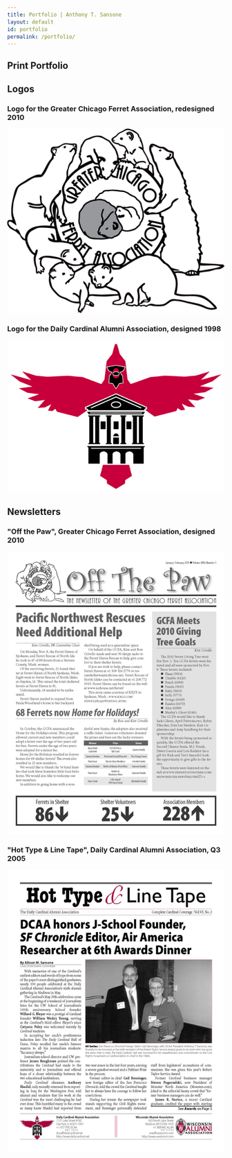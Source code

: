 ```yaml
---
title: Portfolio | Anthony T. Sansone
layout: default
id: portfolio
permalink: /portfolio/
---
```


<section markdown="1">

# Print Portfolio

## Logos

<div class="row">
  <div>
    <h3>Logo for the Greater Chicago Ferret Association, redesigned 2010</h3>
    <p><img src="/assets/img/GCFA_Logo.png" alt="Greater Chicago Ferret Association redesigned logo" /></p>
  </div>

  <div>
    <h3>Logo for the Daily Cardinal Alumni Association, designed 1998</h3>
    <p><img src="/assets/img/DCAA_Logo.png" alt="Daily Cardinal Alumni Association logo" /></p>
  </div>
</div>

## Newsletters

<div class="row">
  <div>
    <h3>"Off the Paw", Greater Chicago Ferret Association, designed 2010</h3>
    <p><img src="/assets/img/201101GCFANewsletter_Page_01.png" alt="'Off the Paw', Greater Chicago Ferret Association newsletter front page" /></p>
  </div>

  <div>
    <h3>"Hot Type &amp; Line Tape", Daily Cardinal Alumni Association, Q3 2005</h3>
    <p><img src="/assets/img/2005q3DCAAnewsletter_Page_1.png" alt="'Hot Type &amp; Line Tape', Daily Cardinal Alumni Association newsletter front page" /></p>
  </div>
</div>

</section>
